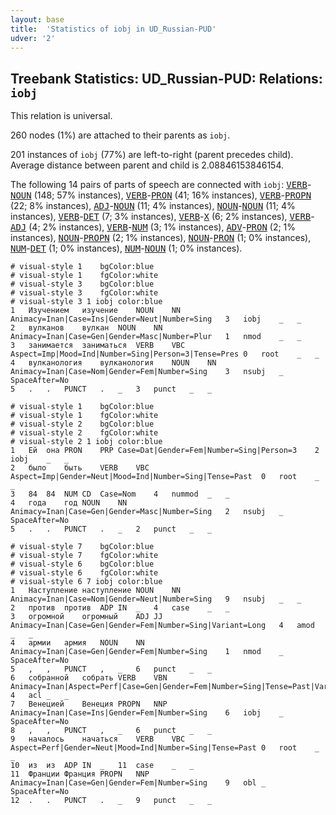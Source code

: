 ```yaml
---
layout: base
title:  'Statistics of iobj in UD_Russian-PUD'
udver: '2'
---
```


## Treebank Statistics: UD_Russian-PUD: Relations: `iobj`

This relation is universal.

260 nodes (1%) are attached to their parents as `iobj`.

201 instances of `iobj` (77%) are left-to-right (parent precedes child).
Average distance between parent and child is 2.08846153846154.

The following 14 pairs of parts of speech are connected with `iobj`: <tt><a href="ru_pud-pos-VERB.html">VERB</a></tt>-<tt><a href="ru_pud-pos-NOUN.html">NOUN</a></tt> (148; 57% instances), <tt><a href="ru_pud-pos-VERB.html">VERB</a></tt>-<tt><a href="ru_pud-pos-PRON.html">PRON</a></tt> (41; 16% instances), <tt><a href="ru_pud-pos-VERB.html">VERB</a></tt>-<tt><a href="ru_pud-pos-PROPN.html">PROPN</a></tt> (22; 8% instances), <tt><a href="ru_pud-pos-ADJ.html">ADJ</a></tt>-<tt><a href="ru_pud-pos-NOUN.html">NOUN</a></tt> (11; 4% instances), <tt><a href="ru_pud-pos-NOUN.html">NOUN</a></tt>-<tt><a href="ru_pud-pos-NOUN.html">NOUN</a></tt> (11; 4% instances), <tt><a href="ru_pud-pos-VERB.html">VERB</a></tt>-<tt><a href="ru_pud-pos-DET.html">DET</a></tt> (7; 3% instances), <tt><a href="ru_pud-pos-VERB.html">VERB</a></tt>-<tt><a href="ru_pud-pos-X.html">X</a></tt> (6; 2% instances), <tt><a href="ru_pud-pos-VERB.html">VERB</a></tt>-<tt><a href="ru_pud-pos-ADJ.html">ADJ</a></tt> (4; 2% instances), <tt><a href="ru_pud-pos-VERB.html">VERB</a></tt>-<tt><a href="ru_pud-pos-NUM.html">NUM</a></tt> (3; 1% instances), <tt><a href="ru_pud-pos-ADV.html">ADV</a></tt>-<tt><a href="ru_pud-pos-PRON.html">PRON</a></tt> (2; 1% instances), <tt><a href="ru_pud-pos-NOUN.html">NOUN</a></tt>-<tt><a href="ru_pud-pos-PROPN.html">PROPN</a></tt> (2; 1% instances), <tt><a href="ru_pud-pos-NOUN.html">NOUN</a></tt>-<tt><a href="ru_pud-pos-PRON.html">PRON</a></tt> (1; 0% instances), <tt><a href="ru_pud-pos-NUM.html">NUM</a></tt>-<tt><a href="ru_pud-pos-DET.html">DET</a></tt> (1; 0% instances), <tt><a href="ru_pud-pos-NUM.html">NUM</a></tt>-<tt><a href="ru_pud-pos-NOUN.html">NOUN</a></tt> (1; 0% instances).


~~~ conllu
# visual-style 1	bgColor:blue
# visual-style 1	fgColor:white
# visual-style 3	bgColor:blue
# visual-style 3	fgColor:white
# visual-style 3 1 iobj	color:blue
1	Изучением	изучение	NOUN	NN	Animacy=Inan|Case=Ins|Gender=Neut|Number=Sing	3	iobj	_	_
2	вулканов	вулкан	NOUN	NN	Animacy=Inan|Case=Gen|Gender=Masc|Number=Plur	1	nmod	_	_
3	занимается	заниматься	VERB	VBC	Aspect=Imp|Mood=Ind|Number=Sing|Person=3|Tense=Pres	0	root	_	_
4	вулканология	вулканология	NOUN	NN	Animacy=Inan|Case=Nom|Gender=Fem|Number=Sing	3	nsubj	_	SpaceAfter=No
5	.	.	PUNCT	.	_	3	punct	_	_

~~~


~~~ conllu
# visual-style 1	bgColor:blue
# visual-style 1	fgColor:white
# visual-style 2	bgColor:blue
# visual-style 2	fgColor:white
# visual-style 2 1 iobj	color:blue
1	Ей	она	PRON	PRP	Case=Dat|Gender=Fem|Number=Sing|Person=3	2	iobj	_	_
2	было	быть	VERB	VBC	Aspect=Imp|Gender=Neut|Mood=Ind|Number=Sing|Tense=Past	0	root	_	_
3	84	84	NUM	CD	Case=Nom	4	nummod	_	_
4	года	год	NOUN	NN	Animacy=Inan|Case=Gen|Gender=Masc|Number=Sing	2	nsubj	_	SpaceAfter=No
5	.	.	PUNCT	.	_	2	punct	_	_

~~~


~~~ conllu
# visual-style 7	bgColor:blue
# visual-style 7	fgColor:white
# visual-style 6	bgColor:blue
# visual-style 6	fgColor:white
# visual-style 6 7 iobj	color:blue
1	Наступление	наступление	NOUN	NN	Animacy=Inan|Case=Nom|Gender=Neut|Number=Sing	9	nsubj	_	_
2	против	против	ADP	IN	_	4	case	_	_
3	огромной	огромный	ADJ	JJ	Animacy=Inan|Case=Gen|Gender=Fem|Number=Sing|Variant=Long	4	amod	_	_
4	армии	армия	NOUN	NN	Animacy=Inan|Case=Gen|Gender=Fem|Number=Sing	1	nmod	_	SpaceAfter=No
5	,	,	PUNCT	,	_	6	punct	_	_
6	собранной	собрать	VERB	VBN	Animacy=Inan|Aspect=Perf|Case=Gen|Gender=Fem|Number=Sing|Tense=Past|Variant=Long|VerbForm=Part|Voice=Pass	4	acl	_	_
7	Венецией	Венеция	PROPN	NNP	Animacy=Inan|Case=Ins|Gender=Fem|Number=Sing	6	iobj	_	SpaceAfter=No
8	,	,	PUNCT	,	_	6	punct	_	_
9	началось	начаться	VERB	VBC	Aspect=Perf|Gender=Neut|Mood=Ind|Number=Sing|Tense=Past	0	root	_	_
10	из	из	ADP	IN	_	11	case	_	_
11	Франции	Франция	PROPN	NNP	Animacy=Inan|Case=Gen|Gender=Fem|Number=Sing	9	obl	_	SpaceAfter=No
12	.	.	PUNCT	.	_	9	punct	_	_

~~~


